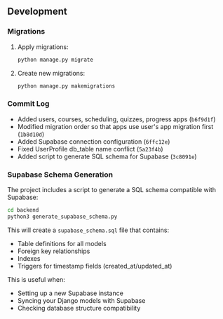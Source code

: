## Development

### Migrations

1. Apply migrations:
   ```bash
   python manage.py migrate
   ```

2. Create new migrations:
   ```bash
   python manage.py makemigrations
   ```

### Commit Log

- Added users, courses, scheduling, quizzes, progress apps (`b6f9d1f`)
- Modified migration order so that apps use user's app migration first (`1b8d10d`)
- Added Supabase connection configuration (`6ffc12e`) 
- Fixed UserProfile db_table name conflict (`5a23f4b`)
- Added script to generate SQL schema for Supabase (`3c8091e`)

### Supabase Schema Generation

The project includes a script to generate a SQL schema compatible with Supabase:

```bash
cd backend
python3 generate_supabase_schema.py
```

This will create a `supabase_schema.sql` file that contains:
- Table definitions for all models
- Foreign key relationships
- Indexes
- Triggers for timestamp fields (created_at/updated_at)

This is useful when:
- Setting up a new Supabase instance
- Syncing your Django models with Supabase
- Checking database structure compatibility 